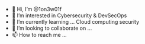 - 👋 Hi, I’m @1on3w01f
- 👀 I’m interested in Cybersecurity & DevSecOps
- 🌱 I’m currently learning ... Cloud computing security
- 💞️ I’m looking to collaborate on ...
- 📫 How to reach me ...

<!---
1on3w01f/1on3w01f is a ✨ special ✨ repository because its `README.md` (this file) appears on your GitHub profile.
You can click the Preview link to take a look at your changes.
--->
